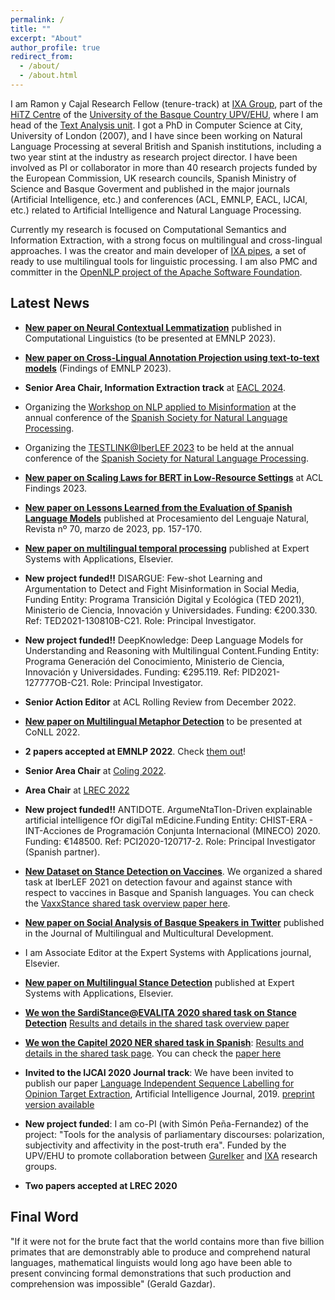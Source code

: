 ```yaml
---
permalink: /
title: ""
excerpt: "About"
author_profile: true
redirect_from:
  - /about/
  - /about.html
---
```


I am Ramon y Cajal Research Fellow (tenure-track) at [IXA Group](http://ixa.eus), part of the [HiTZ Centre](http://hitz.eus) of the [University of the Basque Country UPV/EHU](http://www.ehu.eus), where I am head of the [Text Analysis unit](http://www.hitz.eus/en/nlp). I got a PhD in Computer Science at City, University of London (2007), and I have since been working on Natural Language Processing at several British and Spanish institutions, including a two year stint at the industry as research project director. I have been involved as PI or collaborator in more than 40 research projects funded by the European Commission, UK research councils, Spanish Ministry of Science and Basque Goverment and published in the major journals (Artificial Intelligence, etc.) and conferences (ACL, EMNLP, EACL, IJCAI, etc.) related to Artificial Intelligence and Natural Language Processing.

Currently my research is focused on Computational Semantics and Information Extraction, with a strong focus on multilingual and cross-lingual approaches. I was the creator and main developer of [IXA pipes](http://ixa2.si.ehu.es/ixa-pipes), a set of ready to use multilingual tools for linguistic processing. I am also PMC and committer in the [OpenNLP project of the Apache Software Foundation](https://opennlp.apache.org/).

## Latest News

+ **[New paper on Neural Contextual Lemmatization](https://ragerri.github.io/files/toporkov-agerri-single-spaced.pdf)** published in Computational Linguistics (to be presented at EMNLP 2023).

+ **[New paper on Cross-Lingual Annotation Projection using text-to-text models](https://ragerri.github.io/files/t-projection-camera-ready.pdf)** (Findings of EMNLP 2023).

+ **Senior Area Chair, Information Extraction track** at [EACL 2024](https://2024.eacl.org/). 
+ Organizing the [Workshop on NLP applied to Misinformation](https://sites.google.com/view/nlp-misinfo-2023/) at the annual conference of the [Spanish Society for Natural Language Processing](http://sepln2023.sepln.org/).

+ Organizing the [TESTLINK@IberLEF 2023](https://e3c.fbk.eu/testlinkiberlef) to be held at the annual conference of the [Spanish Society for Natural Language Processing](http://sepln2023.sepln.org/).

+ **[New paper on Scaling Laws for BERT in Low-Resource Settings](https://aclanthology.org/2023.findings-acl.492/)** at ACL Findings 2023.

+ **[New paper on Lessons Learned from the Evaluation of Spanish Language Models](http://journal.sepln.org/sepln/ojs/ojs/index.php/pln/article/download/6487/3894)** published at Procesamiento del Lenguaje Natural, Revista nº 70, marzo de 2023, pp. 157-170.

+ **[New paper on multilingual temporal processing](https://doi.org/10.1016/j.knosys.2023.110612)** published at Expert Systems with Applications, Elsevier.

+ **New project funded!!** DISARGUE: Few-shot Learning and Argumentation to Detect and Fight Misinformation in Social Media, Funding Entity: Programa Transición Digital y Ecológica (TED 2021), Ministerio de Ciencia, Innovación y Universidades. Funding: €200.330. Ref: TED2021-130810B-C21. Role: Principal Investigator.

+ **New project funded!!** DeepKnowledge: Deep Language Models for Understanding and Reasoning with Multilingual Content.Funding Entity: Programa Generación del Conocimiento, Ministerio de Ciencia, Innovación y Universidades. Funding: €295.119. Ref: PID2021-127777OB-C21. Role: Principal Investigator.

+ **Senior Action Editor** at ACL Rolling Review from December 2022.

+ **[New paper on Multilingual Metaphor Detection](https://arxiv.org/pdf/2210.10358)** to be presented at CoNLL 2022.
+ **2 papers accepted at EMNLP 2022**. Check [them out](https://ragerri.github.io/publications/)!

+ **Senior Area Chair** at [Coling 2022](https://coling2022.org).

+ **Area Chair** at [LREC 2022](https://lrec2022.lrec-conf.org/en/committees/area-chairs/)

+ **New project funded!!** ANTIDOTE. ArgumeNtaTIon-Driven explainable artificial intelligence fOr digiTal mEdicine.Funding Entity: CHIST-ERA - INT-Acciones de Programación Conjunta Internacional (MINECO) 2020. Funding: €148500. Ref: PCI2020-120717-2. Role: Principal Investigator (Spanish partner).

+ **[New Dataset on Stance Detection on Vaccines](https://vaxxstance.github.io/)**. We organized a shared task at IberLEF 2021 on detection favour and against stance with respect to vaccines in Basque and Spanish languages. You can check the [VaxxStance shared task overview paper here](http://journal.sepln.org/sepln/ojs/ojs/index.php/pln/article/view/6387/3807).

+ **[New paper on Social Analysis of Basque Speakers in Twitter](https://www.tandfonline.com/eprint/HTDYHF8ETG6B9HHJZ9T2/full?target=10.1080/01434632.2021.1962331)** published in the Journal of Multilingual and Multicultural Development.

+ I am Associate Editor at the Expert Systems with Applications journal, Elsevier.

+ **[New paper on Multilingual Stance Detection](https://www.sciencedirect.com/science/article/pii/S095741742031191X?dgcid=author)** published at Expert Systems with Applications, Elsevier.

+ **[We won the SardiStance@EVALITA 2020 shared task on Stance Detection](http://ceur-ws.org/Vol-2765/paper120.pdf)** [Results and details in the shared task overview paper](http://ceur-ws.org/Vol-2765/paper159.pdf)

+ **[We won the Capitel 2020 NER shared task in Spanish](http://www.ehu.eus/ehusfera/ixa/2020/05/28/2732/)**: [Results and details in the shared task page](https://sites.google.com/view/capitel2020). You can check the [paper here](https://ragerri.github.io/files/ixaera-capitel2020.pdf)

+ **Invited to the IJCAI 2020 Journal track**: We have been invited to publish our paper [Language Independent Sequence Labelling for Opinion Target Extraction](https://doi.org/10.1016/j.artint.2018.12.002), Artificial Intelligence Journal, 2019. [preprint version available](https://ragerri.github.io/files/ijcai2020.pdf)

+ **New project funded**: I am co-PI (with Simón Peña-Fernandez) of the project: "Tools for the analysis of parliamentary discourses: polarization, subjectivity and affectivity in the post-truth era". Funded by the UPV/EHU to promote collaboration between [GureIker](https://www.ehu.eus/en/web/gureiker/home) and [IXA](https://ixa.eus/) research groups.

+ **Two papers accepted at LREC 2020** 

## Final Word

"If it were not for the brute fact that the world contains more than five billion primates that are demonstrably able to produce and comprehend natural languages, mathematical linguists would long ago have been able to present convincing formal demonstrations that such production and comprehension was impossible" (Gerald Gazdar).

